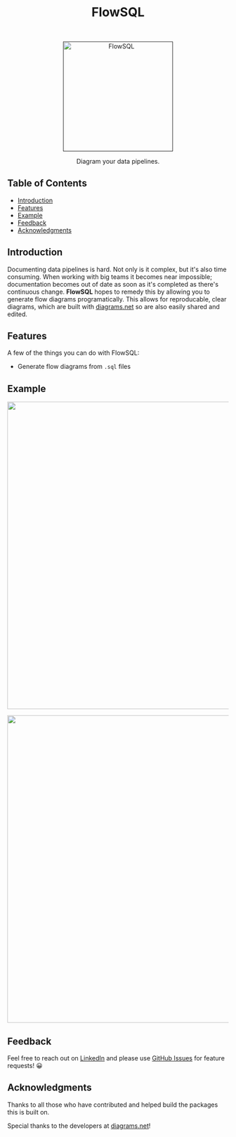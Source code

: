 <h1 align="center"> FlowSQL </h1> <br>
<p align="center">
  <a href="">
    <img alt="FlowSQL" title="FlowSQL" src="https://www.clipartkey.com/mpngs/m/5-56395_transparent-wave-border-png-water-flow-icon.png" width="250">
  </a>
</p>

<p align="center">
  Diagram your data pipelines.
</p>

## Table of Contents

- [Introduction](#introduction)
- [Features](#features)
- [Example](#example)
- [Feedback](#feedback)
- [Acknowledgments](#acknowledgments)

## Introduction

Documenting data pipelines is hard. Not only is it complex, but it's also time consuming. When working with big teams it becomes near impossible; documentation becomes out of date as soon as it's completed as there's continuous change. **FlowSQL** hopes to remedy this by allowing you to generate flow diagrams programatically. This allows for reproducable, clear diagrams, which are built with [diagrams.net](diagrams.net) so are also easily shared and edited.


## Features

A few of the things you can do with FlowSQL:

* Generate flow diagrams from `.sql` files


## Example

<p align="center">
  <img src = "" width=700>
</p>

<p align="center">
  <img src = "" width=700>
</p>


## Feedback

Feel free to reach out on [LinkedIn](https://www.linkedin.com/in/dominic-herriott/) and please use [GitHub Issues](https://github.com/domherriott/flowSQL/issues) for feature requests! :grinning:

## Acknowledgments

Thanks to all those who have contributed and helped build the packages this is built on.

Special thanks to the developers at [diagrams.net](diagrams.net)!
